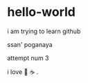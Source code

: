 # hello-world
i am trying to learn github


ssan' poganaya


attempt num 3

i love :pizza: :coffee: .
